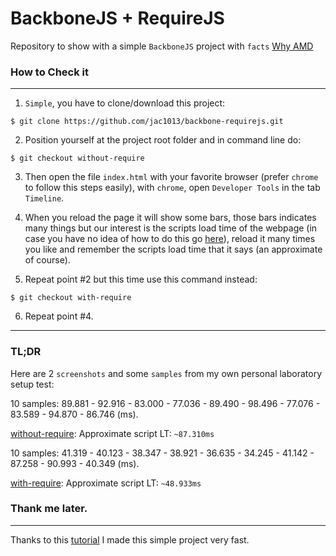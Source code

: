 # BackboneJS + RequireJS

 Repository to show with a simple ``BackboneJS`` project with ``facts`` [Why AMD](http://requirejs.org/docs/whyamd.html)

### How to Check it
 
 -------------------------------------------------------------------------------------

 1. ``Simple``, you have to clone/download this project:

 ``$ git clone https://github.com/jac1013/backbone-requirejs.git``

 2. Position yourself at the project root folder and in command line do:

 ```$ git checkout without-require```

 3. Then open the file ``index.html`` with your favorite browser (prefer ``chrome`` to follow this steps easily),
 with ``chrome``, open ``Developer Tools`` in the tab ``Timeline``.

 4. When you reload the page it will show some bars, those bars indicates many things but our interest is the scripts load time of the webpage (in case you have no idea of how to do this go [here](https://developer.chrome.com/devtools/docs/timeline)),
 reload it many times you like and remember the scripts load time that it says (an approximate of course).

 5. Repeat point #2 but this time use this command instead:

 ```$ git checkout with-require```

 6. Repeat point #4.

----------------------------------------------------------------------------------------

### TL;DR

Here are 2 ``screenshots`` and some ``samples`` from my own personal laboratory setup test:

10 samples: 89.881 - 92.916 - 83.000 - 77.036 - 89.490 - 98.496 - 77.076 - 83.589 - 94.870 - 86.746 (ms).

[without-require](https://db.tt/tUNExjg4): Approximate script LT: ``~87.310ms``

10 samples: 41.319 - 40.123 - 38.347 - 38.921 - 36.635 - 34.245 - 41.142 - 87.258 - 90.993 - 40.349 (ms).

[with-require](https://db.tt/AkUEKSEY): Approximate script LT: ``~48.933ms``

### Thank me later.

------------------------------------------------------------------------------------------

Thanks to this [tutorial](http://backbonetutorials.com/organizing-backbone-using-modules/) I made this simple project very fast.
 
 
